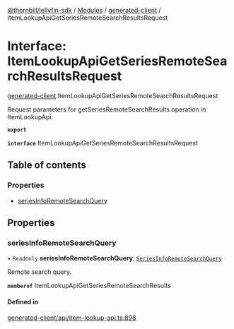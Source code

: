 [@thornbill/jellyfin-sdk](../README.md) / [Modules](../modules.md) / [generated-client](../modules/generated_client.md) / ItemLookupApiGetSeriesRemoteSearchResultsRequest

# Interface: ItemLookupApiGetSeriesRemoteSearchResultsRequest

[generated-client](../modules/generated_client.md).ItemLookupApiGetSeriesRemoteSearchResultsRequest

Request parameters for getSeriesRemoteSearchResults operation in ItemLookupApi.

**`export`**

**`interface`** ItemLookupApiGetSeriesRemoteSearchResultsRequest

## Table of contents

### Properties

- [seriesInfoRemoteSearchQuery](generated_client.ItemLookupApiGetSeriesRemoteSearchResultsRequest.md#seriesinforemotesearchquery)

## Properties

### seriesInfoRemoteSearchQuery

• `Readonly` **seriesInfoRemoteSearchQuery**: [`SeriesInfoRemoteSearchQuery`](generated_client.SeriesInfoRemoteSearchQuery.md)

Remote search query.

**`memberof`** ItemLookupApiGetSeriesRemoteSearchResults

#### Defined in

[generated-client/api/item-lookup-api.ts:898](https://github.com/thornbill/jellyfin-sdk-typescript/blob/c65c42e/src/generated-client/api/item-lookup-api.ts#L898)

